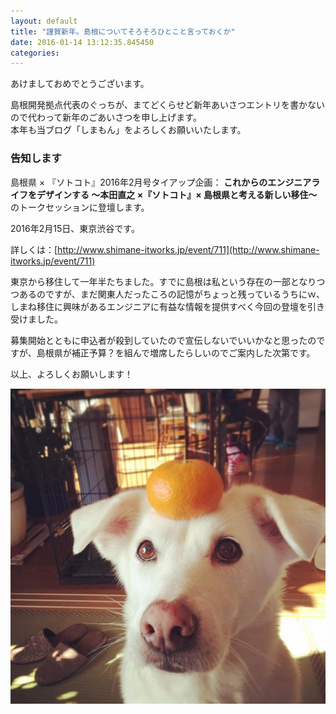 ```yaml
---
layout: default
title: "謹賀新年。島根についてそろそろひとこと言っておくか"
date: 2016-01-14 13:12:35.845450
categories: 
---
```


あけましておめでとうございます。

島根開発拠点代表のぐっちが、まてどくらせど新年あいさつエントリを書かないので代わって新年のごあいさつを申し上げます。  
本年も当ブログ「しまもん」をよろしくお願いいたします。

### 告知します

島根県 × 『ソトコト』2016年2月号タイアップ企画： **これからのエンジニアライフをデザインする
〜本田直之 ×『ソトコト』× 島根県と考える新しい移住〜** のトークセッションに登壇します。

2016年2月15日、東京渋谷です。

詳しくは：[http://www.shimane-itworks.jp/event/711](http://www.shimane-itworks.jp/event/711)

東京から移住して一年半たちました。すでに島根は私という存在の一部となりつつあるのですが、まだ関東人だったころの記憶がちょっと残っているうちにｗ、しまね移住に興味があるエンジニアに有益な情報を提供すべく今回の登壇を引き受けました。

募集開始とともに申込者が殺到していたので宣伝しないでいいかなと思ったのですが、島根県が補正予算？を組んで増席したらしいのでご案内した次第です。

以上、よろしくお願いします！

![かがみもも](/assets/images/201601/1171755_1536100000035754_1147428485_n.jpg)
